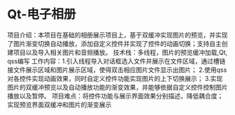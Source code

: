 # Qt-电子相册
项目介绍：本项目在基础的相册展示项目上，基于双缓冲实现图片的预览，并实现了图片渐变切换自动播放，添加自定义控件并实现了控件的动画切换；支持自主创建项目以及导入相关图片和音频播放。
技术栈：多线程，图片的预览缓冲加载,Qt, qss编写
工作内容：1.引入线程导入对话框选入文件并展示在文件区域，通过槽链接文件展示区域和图片展示区域，使得双击相应图片文件显示出图片；
2.使用qss对各控件实现动画效果，同时自定义控件功能实现图片的上下切换展示；
3.实现图片的双缓冲预览以及自动播放功能的渐变效果，并能够依据自定义控件控制图片播放以及暂停。
项目难点：将控件功能与展示界面效果分别描述，降低耦合度；实现预览界面双缓冲和图片的渐变展示
